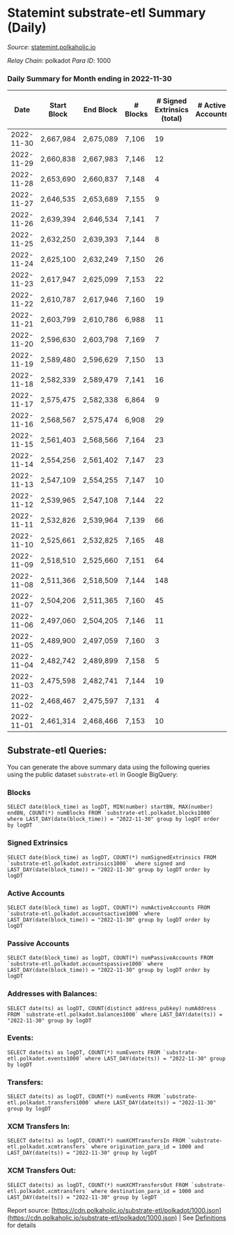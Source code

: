 # Statemint substrate-etl Summary (Daily)

_Source_: [statemint.polkaholic.io](https://statemint.polkaholic.io)

*Relay Chain*: polkadot
*Para ID*: 1000



### Daily Summary for Month ending in 2022-11-30


| Date | Start Block | End Block | # Blocks | # Signed Extrinsics (total) | # Active Accounts | # Passive | # New | # Addresses with Balances | # Events | # Transfers | # XCM Transfers In | # XCM Transfers Out | Issues | 
| ---- | ----------- | --------- | -------- | --------------------------- | ----------------- | --------- | ----- | ------------------------- | -------- | ----------- | ------------------ | ------------------- | ------ |
| 2022-11-30 | 2,667,984 | 2,675,089 | 7,106 | 19 |  |  |  | 318 | 14,327 | 17 ($270.14) | 4 ($4.59) | 6 ($10,559.76) |  |
| 2022-11-29 | 2,660,838 | 2,667,983 | 7,146 | 12 |  |  |  | 315 | 14,393 | 10 ($2.33) | 8 ($5,439.72) |   |  |
| 2022-11-28 | 2,653,690 | 2,660,837 | 7,148 | 4 |  |  |  | 310 | 14,340 | 2  | 5 ($2,096.74) |   |  |
| 2022-11-27 | 2,646,535 | 2,653,689 | 7,155 | 9 |  |  |  |  | 14,364 | 9  | 1 ($2.70) | 5 ($3,019.91) |  |
| 2022-11-26 | 2,639,394 | 2,646,534 | 7,141 | 7 |  |  |  | 311 | 14,328 | 7  | 1 ($5.42) | 4 ($2,213.92) |  |
| 2022-11-25 | 2,632,250 | 2,639,393 | 7,144 | 8 |  |  |  | 310 | 14,359 | 6  | 6 ($3,237.30) | 3 ($10,300.25) |  |
| 2022-11-24 | 2,625,100 | 2,632,249 | 7,150 | 26 |  |  |  |  | 14,481 | 21 ($33.57) | 14 ($183,114.57) | 4 ($4,811.05) |  |
| 2022-11-23 | 2,617,947 | 2,625,099 | 7,153 | 22 |  |  |  |  | 14,461 | 15 ($91.11) | 9 ($1,088.29) | 4 ($21,452.91) |  |
| 2022-11-22 | 2,610,787 | 2,617,946 | 7,160 | 19 |  |  |  |  | 14,440 | 16 ($144.96) | 6 ($12,398.55) | 2 ($12,606.49) |  |
| 2022-11-21 | 2,603,799 | 2,610,786 | 6,988 | 11 |  |  |  | 300 | 14,075 | 11  | 3 ($406.26) | 7 ($165,708.81) |  |
| 2022-11-20 | 2,596,630 | 2,603,798 | 7,169 | 7 |  |  |  |  | 14,409 | 6  | 8 ($4,830.79) | 2 ($5,071.47) |  |
| 2022-11-19 | 2,589,480 | 2,596,629 | 7,150 | 13 |  |  |  | 299 | 14,455 | 11 ($1.41) | 17 ($6,762.95) | 5 ($52,857.19) |  |
| 2022-11-18 | 2,582,339 | 2,589,479 | 7,141 | 16 |  |  |  |  | 14,401 | 13 ($0.86) | 8 ($42.00) | 5 ($6,494.06) |  |
| 2022-11-17 | 2,575,475 | 2,582,338 | 6,864 | 9 |  |  |  |  | 13,784 | 9  | 1 ($14.23) | 4 ($2,554.97) |  |
| 2022-11-16 | 2,568,567 | 2,575,474 | 6,908 | 29 |  |  |  |  | 14,011 | 13 ($1.78) | 17 ($56,649.92) | 2 ($10,662.76) |  |
| 2022-11-15 | 2,561,403 | 2,568,566 | 7,164 | 23 |  |  |  | 291 | 14,477 | 9 ($7.59) | 9 ($27,489.60) | 5 ($33,981.60) |  |
| 2022-11-14 | 2,554,256 | 2,561,402 | 7,147 | 23 |  |  |  |  | 14,456 | 6  | 13 ($3,934.43) | 2 ($33,105.69) |  |
| 2022-11-13 | 2,547,109 | 2,554,255 | 7,147 | 10 |  |  |  |  | 14,396 | 9  | 11 ($770.70) | 3 ($8,445.93) |  |
| 2022-11-12 | 2,539,965 | 2,547,108 | 7,144 | 22 |  |  |  |  | 14,414 | 9  | 9 ($42,594.08) | 1 ($1,072.64) |  |
| 2022-11-11 | 2,532,826 | 2,539,964 | 7,139 | 66 |  |  |  |  | 14,708 | 36 ($5,954.10) | 28 ($45,527.67) | 8 ($51,184.97) |  |
| 2022-11-10 | 2,525,661 | 2,532,825 | 7,165 | 48 |  |  |  | 275 | 14,647 | 31  | 21 ($72,574.47) | 19 ($256,763.00) |  |
| 2022-11-09 | 2,518,510 | 2,525,660 | 7,151 | 64 |  |  |  |  | 14,740 | 41 ($11.43) | 37 ($25,513.02) | 9 ($19,735.22) |  |
| 2022-11-08 | 2,511,366 | 2,518,509 | 7,144 | 148 |  |  |  | 264 | 15,084 | 129 ($6,347.08) | 18 ($9,581.44) | 56 ($788,984.75) |  |
| 2022-11-07 | 2,504,206 | 2,511,365 | 7,160 | 45 |  |  |  |  | 14,619 | 33 ($0.68) | 16 ($51,068.48) | 15 ($223,579.17) |  |
| 2022-11-06 | 2,497,060 | 2,504,205 | 7,146 | 11 |  |  |  |  | 14,396 | 1 ($6.98) | 10 ($55.56) |   |  |
| 2022-11-05 | 2,489,900 | 2,497,059 | 7,160 | 3 |  |  |  | 245 | 14,342 |   | 2 ($1.43) |   |  |
| 2022-11-04 | 2,482,742 | 2,489,899 | 7,158 | 5 |  |  |  |  | 14,366 | 1  | 5 ($42.42) | 1 ($58.77) |  |
| 2022-11-03 | 2,475,598 | 2,482,741 | 7,144 | 19 |  |  |  | 240 | 14,418 | 4 ($24.40) | 9 ($2,539.42) |   |  |
| 2022-11-02 | 2,468,467 | 2,475,597 | 7,131 | 4 |  |  |  | 236 | 14,301 | 1  | 3 ($9.13) | 1 ($1.02) |  |
| 2022-11-01 | 2,461,314 | 2,468,466 | 7,153 | 10 |  |  |  |  | 14,429 |   | 16 ($90.17) |   |  |

## Substrate-etl Queries:
You can generate the above summary data using the following queries using the public dataset `substrate-etl` in Google BigQuery:


### Blocks
```
SELECT date(block_time) as logDT, MIN(number) startBN, MAX(number) endBN, COUNT(*) numBlocks FROM `substrate-etl.polkadot.blocks1000`  where LAST_DAY(date(block_time)) = "2022-11-30" group by logDT order by logDT
```


### Signed Extrinsics
```
SELECT date(block_time) as logDT, COUNT(*) numSignedExtrinsics FROM `substrate-etl.polkadot.extrinsics1000`  where signed and LAST_DAY(date(block_time)) = "2022-11-30" group by logDT order by logDT
```


### Active Accounts
```
SELECT date(block_time) as logDT, COUNT(*) numActiveAccounts FROM `substrate-etl.polkadot.accountsactive1000` where LAST_DAY(date(block_time)) = "2022-11-30" group by logDT order by logDT
```


### Passive Accounts
```
SELECT date(block_time) as logDT, COUNT(*) numPassiveAccounts FROM `substrate-etl.polkadot.accountspassive1000` where LAST_DAY(date(block_time)) = "2022-11-30" group by logDT order by logDT
```


### Addresses with Balances:
```
SELECT date(ts) as logDT, COUNT(distinct address_pubkey) numAddress FROM `substrate-etl.polkadot.balances1000` where LAST_DAY(date(ts)) = "2022-11-30" group by logDT
```


### Events:
```
SELECT date(ts) as logDT, COUNT(*) numEvents FROM `substrate-etl.polkadot.events1000` where LAST_DAY(date(ts)) = "2022-11-30" group by logDT
```


### Transfers:
```
SELECT date(ts) as logDT, COUNT(*) numEvents FROM `substrate-etl.polkadot.transfers1000` where LAST_DAY(date(ts)) = "2022-11-30" group by logDT
```


### XCM Transfers In:
```
SELECT date(ts) as logDT, COUNT(*) numXCMTransfersIn FROM `substrate-etl.polkadot.xcmtransfers` where origination_para_id = 1000 and LAST_DAY(date(ts)) = "2022-11-30" group by logDT
```


### XCM Transfers Out:
```
SELECT date(ts) as logDT, COUNT(*) numXCMTransfersOut FROM `substrate-etl.polkadot.xcmtransfers` where destination_para_id = 1000 and LAST_DAY(date(ts)) = "2022-11-30" group by logDT
```



Report source: [https://cdn.polkaholic.io/substrate-etl/polkadot/1000.json](https://cdn.polkaholic.io/substrate-etl/polkadot/1000.json) | See [Definitions](/DEFINITIONS.md) for details

